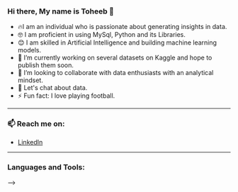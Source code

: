 ### Hi there, My name is Toheeb 👋

- 🔥I am an individual who is passionate about generating insights in data.
- 🤓 I am proficient in using MySql, Python and its Libraries.
- 😊 I am skilled in Artificial Intelligence and building machine learning models.
- 🔭 I’m currently working on several datasets on Kaggle and hope to publish them soon.
- 👯 I’m looking to collaborate with data enthusiasts with an analytical mindset.
- 💬 Let's chat about data.
- ⚡ Fun fact: I love playing football.

- ------------------------------------------------------------------------------------------------------------------------------
###  📫 Reach me on:
-  [LinkedIn](http://linkedin.com/in/toheeb-balogun-mph-620130224)

----------------------------------------------------------------------------------------------------------------------------------
### Languages and Tools:

-->
